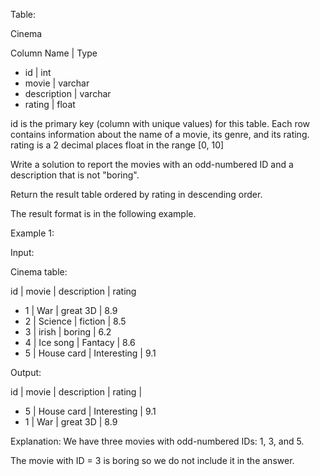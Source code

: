 Table: 

Cinema

Column Name | Type
- id | int
- movie | varchar
- description | varchar
- rating | float

id is the primary key (column with unique values) for this table.
Each row contains information about the name of a movie, its genre, and its rating.
rating is a 2 decimal places float in the range [0, 10]
 

Write a solution to report the movies with an odd-numbered ID and a description that is not "boring".

Return the result table ordered by rating in descending order.

The result format is in the following example.

 

Example 1:

Input: 

Cinema table:

id | movie | description | rating 
- 1  | War        | great 3D    | 8.9    
- 2  | Science    | fiction     | 8.5    
- 3  | irish      | boring      | 6.2 
- 4  | Ice song   | Fantacy     | 8.6 
- 5  | House card | Interesting | 9.1  

Output: 

id | movie | description | rating |
- 5  | House card | Interesting | 9.1
- 1  | War        | great 3D    | 8.9

Explanation: 
We have three movies with odd-numbered IDs: 1, 3, and 5. 

The movie with ID = 3 is boring so we do not include it in the answer.
